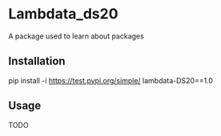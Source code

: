 # Lambdata_ds20
A package used to learn about packages

## Installation
pip install -i https://test.pypi.org/simple/ lambdata-DS20==1.0

## Usage
TODO
